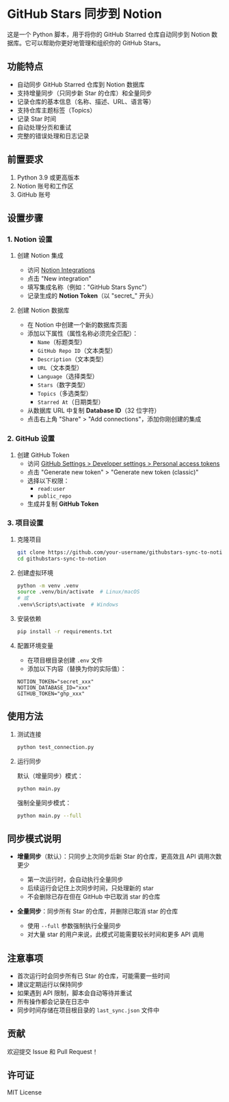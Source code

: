 # GitHub Stars 同步到 Notion

这是一个 Python 脚本，用于将你的 GitHub Starred 仓库自动同步到 Notion 数据库。它可以帮助你更好地管理和组织你的 GitHub Stars。

## 功能特点

- 自动同步 GitHub Starred 仓库到 Notion 数据库
- 支持增量同步（只同步新 Star 的仓库）和全量同步
- 记录仓库的基本信息（名称、描述、URL、语言等）
- 支持仓库主题标签（Topics）
- 记录 Star 时间
- 自动处理分页和重试
- 完整的错误处理和日志记录

## 前置要求

1. Python 3.9 或更高版本
2. Notion 账号和工作区
3. GitHub 账号

## 设置步骤

### 1. Notion 设置

1. 创建 Notion 集成
   - 访问 [Notion Integrations](https://www.notion.so/my-integrations)
   - 点击 "New integration"
   - 填写集成名称（例如："GitHub Stars Sync"）
   - 记录生成的 **Notion Token**（以 "secret_" 开头）

2. 创建 Notion 数据库
   - 在 Notion 中创建一个新的数据库页面
   - 添加以下属性（属性名称必须完全匹配）：
     - `Name`（标题类型）
     - `GitHub Repo ID`（文本类型）
     - `Description`（文本类型）
     - `URL`（文本类型）
     - `Language`（选择类型）
     - `Stars`（数字类型）
     - `Topics`（多选类型）
     - `Starred At`（日期类型）
   - 从数据库 URL 中复制 **Database ID**（32 位字符）
   - 点击右上角 "Share" > "Add connections"，添加你刚创建的集成

### 2. GitHub 设置

1. 创建 GitHub Token
   - 访问 [GitHub Settings > Developer settings > Personal access tokens](https://github.com/settings/tokens)
   - 点击 "Generate new token" > "Generate new token (classic)"
   - 选择以下权限：
     - `read:user`
     - `public_repo`
   - 生成并复制 **GitHub Token**

### 3. 项目设置

1. 克隆项目
   ```bash
   git clone https://github.com/your-username/githubstars-sync-to-notion.git
   cd githubstars-sync-to-notion
   ```

2. 创建虚拟环境
   ```bash
   python -m venv .venv
   source .venv/bin/activate  # Linux/macOS
   # 或
   .venv\Scripts\activate  # Windows
   ```

3. 安装依赖
   ```bash
   pip install -r requirements.txt
   ```

4. 配置环境变量
   - 在项目根目录创建 `.env` 文件
   - 添加以下内容（替换为你的实际值）：
   ```
   NOTION_TOKEN="secret_xxx"
   NOTION_DATABASE_ID="xxx"
   GITHUB_TOKEN="ghp_xxx"
   ```

## 使用方法

1. 测试连接
   ```bash
   python test_connection.py
   ```

2. 运行同步
   
   默认（增量同步）模式：
   ```bash
   python main.py
   ```
   
   强制全量同步模式：
   ```bash
   python main.py --full
   ```

## 同步模式说明

- **增量同步**（默认）：只同步上次同步后新 Star 的仓库，更高效且 API 调用次数更少
  - 第一次运行时，会自动执行全量同步
  - 后续运行会记住上次同步时间，只处理新的 star
  - 不会删除已存在但在 GitHub 中已取消 star 的仓库

- **全量同步**：同步所有 Star 的仓库，并删除已取消 star 的仓库
  - 使用 `--full` 参数强制执行全量同步
  - 对大量 star 的用户来说，此模式可能需要较长时间和更多 API 调用

## 注意事项

- 首次运行时会同步所有已 Star 的仓库，可能需要一些时间
- 建议定期运行以保持同步
- 如果遇到 API 限制，脚本会自动等待并重试
- 所有操作都会记录在日志中
- 同步时间存储在项目根目录的 `last_sync.json` 文件中

## 贡献

欢迎提交 Issue 和 Pull Request！

## 许可证

MIT License 